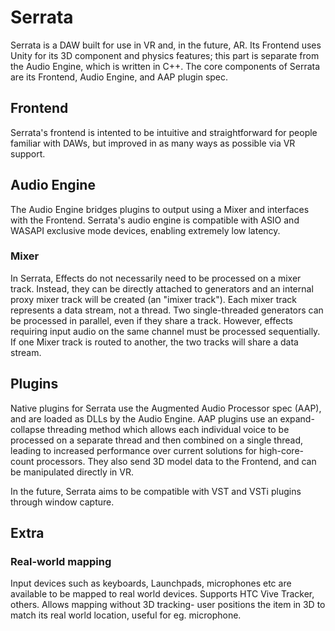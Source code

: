 # Serrata
Serrata is a DAW built for use in VR and, in the future, AR. Its Frontend uses Unity for its 3D component and physics features; this part is separate from the Audio Engine, which is written in C++. The core components of Serrata are its Frontend, Audio Engine, and AAP plugin spec.

## Frontend
Serrata's frontend is intented to be intuitive and straightforward for people familiar with DAWs, but improved in as many ways as possible via VR support.

## Audio Engine
The Audio Engine bridges plugins to output using a Mixer and interfaces with the Frontend. Serrata's audio engine is compatible with ASIO and WASAPI exclusive mode devices, enabling extremely low latency. 

### Mixer

In Serrata, Effects do not necessarily need to be processed on a mixer track. Instead, they can be directly attached to generators and an internal proxy mixer track will be created  (an "imixer track").
Each mixer track represents a data stream, not a thread. Two single-threaded generators can be processed in parallel, even if they share a track. However, effects requiring input audio on the same channel must be processed sequentially. If one Mixer track is routed to another, the two tracks will share a data stream. 

## Plugins

Native plugins for Serrata use the Augmented Audio Processor spec (AAP), and are loaded as DLLs by the Audio Engine. AAP plugins use an expand-collapse threading method which allows each individual voice to be processed on a separate thread and then combined on a single thread, leading to increased performance over current solutions for high-core-count processors. They also send 3D model data to the Frontend, and can be manipulated directly in VR.

In the future, Serrata aims to be compatible with VST and VSTi plugins through window capture.

## Extra

### Real-world mapping
Input devices such as keyboards, Launchpads, microphones etc are available to be mapped to real world devices. Supports HTC Vive Tracker, others. Allows mapping without 3D tracking- user positions the item in 3D to match its real world location, useful for eg. microphone.
